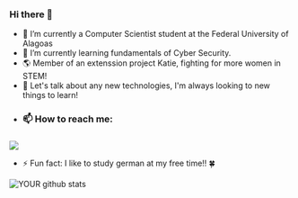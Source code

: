 ### Hi there 👋

- 🔭 I’m currently a Computer Scientist student at the Federal University of Alagoas
- 🌱 I’m currently learning fundamentals of Cyber Security.
- :earth_americas: Member of an extenssion project Katie, fighting for more women in STEM!   
- 💬 Let's talk about any new technologies, I'm always looking to new things to learn! 
- <h3> 📫 How to reach me:<h3/> 
[<img src="https://img.shields.io/badge/linkedin-%230077B5.svg?&style=for-the-badge&logo=linkedin&logoColor=white" />](https://www.linkedin.com/in/paloma-lacerda-96056a1a8) 

- ⚡ Fun fact: I like to study german at my free time!! :four_leaf_clover:


![YOUR github stats](https://github-readme-stats.vercel.app/api?username=palomallacerda)
  
